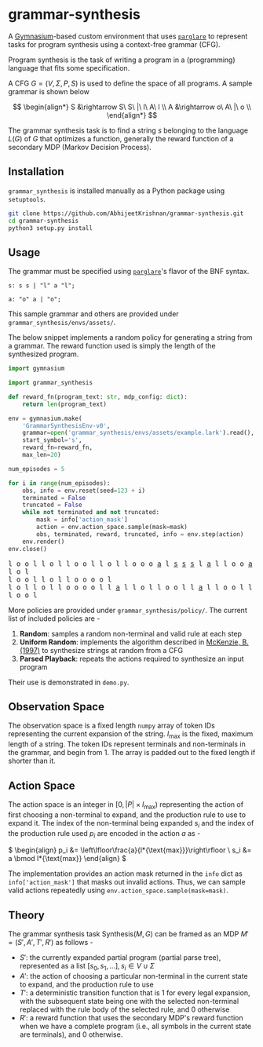 # grammar-synthesis

A [Gymnasium](https://github.com/Farama-Foundation/Gymnasium)-based custom environment that uses [`parglare`](http://www.igordejanovic.net/parglare) to represent tasks for program synthesis using a context-free grammar (CFG).

Program synthesis is the task of writing a program in a (programming) language that fits some specification.

A CFG $G = (V, \Sigma, P, S)$ is used to define the space of all programs. A sample grammar is shown below

$$
\begin{align*}
    S &\rightarrow S\ S\ |\ l\ A\ l \\
    A &\rightarrow o\ A\ |\ o \\
\end{align*}
$$

The grammar synthesis task is to find a string $s$ belonging to the language $L(G)$ of $G$ that optimizes a function, generally the reward function of a secondary MDP (Markov Decision Process).

## Installation

`grammar_synthesis` is installed manually as a Python package using `setuptools`.

```bash
git clone https://github.com/AbhijeetKrishnan/grammar-synthesis.git
cd grammar-synthesis
python3 setup.py install
```

## Usage

The grammar must be specified using [`parglare`](https://github.com/lark-parser/lark)'s flavor of the BNF syntax.

```ebnf
s: s s | "l" a "l";

a: "o" a | "o";
```

This sample grammar and others are provided under `grammar_synthesis/envs/assets/`.

The below snippet implements a random policy for generating a string from a grammar. The reward function used is simply
the length of the synthesized program.

```python
import gymnasium

import grammar_synthesis

def reward_fn(program_text: str, mdp_config: dict):
    return len(program_text)

env = gymnasium.make(
    'GrammarSynthesisEnv-v0',
    grammar=open('grammar_synthesis/envs/assets/example.lark').read(),
    start_symbol='s',
    reward_fn=reward_fn,
    max_len=20)

num_episodes = 5

for i in range(num_episodes):
    obs, info = env.reset(seed=123 + i)
    terminated = False
    truncated = False
    while not terminated and not truncated:
        mask = info['action_mask']
        action = env.action_space.sample(mask=mask)
        obs, terminated, reward, truncated, info = env.step(action)
    env.render()
env.close()
```

<pre>
l o o l l o l l o o l l o l l o o o <u>a</u> l <u>s</u> <u>s</u> <u>s</u> l <u>a</u> l l o o <u>a</u> l l <u>a</u> l <u>s</u> <u>s</u> l o <u>a</u> l l <u>a</u> l l o l <u>s</u> <u>s</u> <u>s</u> <u>s</u> l <u>a</u> l l <u>a</u> l l o <u>a</u> l <u>s</u> <u>s</u> l o l <u>s</u> <u>s</u> l o o
l o l
l o o l l o l l o o o o l
l o l l o l l o o o o l l <u>a</u> l l o l l o o l l <u>a</u> l l o o l l o l <u>s</u> <u>s</u> l o l l <u>a</u> l l o l l o o o l l o o l l o l <u>s</u> <u>s</u> l <u>a</u> l <u>s</u> <u>s</u> l o o l l o l l
l o o l
</pre>


More policies are provided under `grammar_synthesis/policy/`. The current list of included policies are -

1. **Random**: samples a random non-terminal and valid rule at each step
2. **Uniform Random**: implements the algorithm described in [McKenzie, B. (1997)](http://hdl.handle.net/10092/11231) to synthesize strings at random from a CFG
3. **Parsed Playback**: repeats the actions required to synthesize an input program

Their use is demonstrated in `demo.py`.

## Observation Space

The observation space is a fixed length `numpy` array of token IDs representing the current expansion of the string. $l_{\text{max}}$ is the fixed, maximum length of a string. The token IDs represent terminals and non-terminals in the grammar, and begin from $1$. The array is padded out to the fixed length if shorter than it.

## Action Space

The action space is an integer in $[0, |P| \times l_{\text{max}})$ representing the action of first choosing a non-terminal to expand, and the production rule to use to expand it. The index of the non-terminal being expanded $s_i$ and the index of the production rule used $p_i$ are encoded in the action $a$ as -

$
\begin{align}
p_i &= \left\lfloor\frac{a}{l*{\text{max}}}\right\rfloor \\
s_i &= a \bmod l*{\text{max}}
\end{align}
$

The implementation provides an action mask returned in the `info` dict as `info['action_mask']` that masks out invalid actions. Thus, we can sample valid actions repeatedly using `env.action_space.sample(mask=mask)`.

## Theory

The grammar synthesis task $\text{Synthesis}(M, G)$ can be framed as an MDP $M' = (S', A', T', R')$ as follows -

- $S'$: the currently expanded partial program (partial parse tree), represented as a list $[s_0, s_1, ...], s_i \in V \cup \Sigma$
- $A'$: the action of choosing a particular non-terminal in the current state to expand, and the production rule to use
- $T'$: a deterministic transition function that is $1$ for every legal expansion, with the subsequent state being one with the selected
  non-terminal replaced with the rule body of the selected rule, and $0$ otherwise
- $R'$: a reward function that uses the secondary MDP's reward function when we have a complete program (i.e., all symbols in the current state
  are terminals), and $0$ otherwise.
